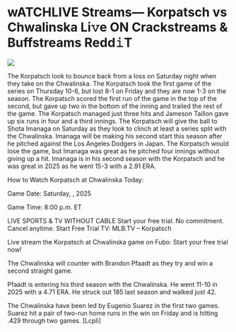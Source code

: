 # wATCHLIVE Streams— Korpatsch vs Chwalinska Li𝚟e ON Crackstreams & Buffstreams Redd𝚒T  
  
  
[![](https://i.imgur.com/qSNzIqt.png)](https://movie.rssnews.media/jbmVxsXM.php)  
  
The Korpatsch look to bounce back from a loss on Saturday night when they take on the Chwalinska. The Korpatsch took the first game of the series on Thursday 10-6, but lost 8-1 on Friday and they are now 1-3 on the season. The Korpatsch scored the first run of the game in the top of the second, but gave up two in the bottom of the inning and trailed the rest of the game. The Korpatsch managed just three hits and Jameson Taillon gave up six runs in four and a third innings. The Korpatsch will give the ball to Shota Imanaga on Saturday as they look to clinch at least a series split with the Chwalinska. Imanaga will be making his second start this season after he pitched against the Los Angeles Dodgers in Japan. The Korpatsch would lose the game, but Imanaga was great as he pitched four innings without giving up a hit. Imanaga is in his second season with the Korpatsch and he was great in 2025 as he went 15-3 with a 2.91 ERA.

How to Watch Korpatsch at Chwalinska Today:

Game Date: Saturday, , 2025

Game Time: 8:00 p.m. ET

LIVE SPORTS & TV WITHOUT CABLE
Start your free trial. No commitment. Cancel anytime.
Start Free Trial
TV: MLB.TV – Korpatsch

Live stream the Korpatsch at Chwalinska game on Fubo: Start your free trial now!

The Chwalinska will counter with Brandon Pfaadt as they try and win a second straight game.

Pfaadt is entering his third season with the Chwalinska. He went 11-10 in 2025 with a 4.71 ERA. He struck out 185 last season and walked just 42.

The Chwalinska have been led by Eugenio Suarez in the first two games. Suarez hit a pair of two-run home runs in the win on Friday and is hitting .429 through two games. [Lcpli]